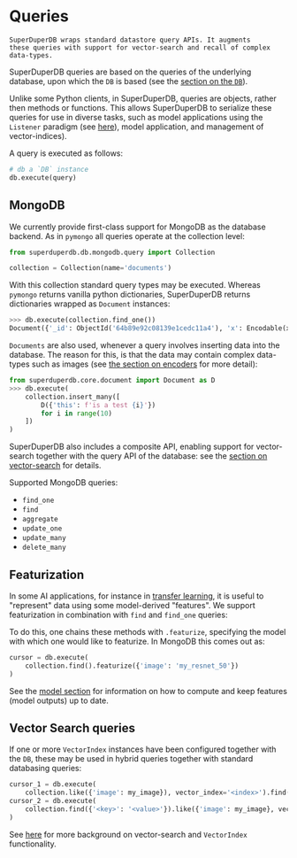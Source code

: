 # Queries

```{note}
SuperDuperDB wraps standard datastore query APIs. It augments
these queries with support for vector-search and recall of complex data-types.
```

SuperDuperDB queries are based on the queries of the underlying database, upon which the 
`DB` is based (see the [section on the `DB`](db)). 

Unlike some Python clients, in SuperDuperDB, queries are objects, rather then methods or functions.
This allows SuperDuperDB to serialize these queries for use in diverse tasks, such as model 
applications using the `Listener` paradigm (see [here](listeners)), model application, and management of vector-indices).

A query is executed as follows:

```python
# db a `DB` instance
db.execute(query)
```

## MongoDB

We currently provide first-class support for MongoDB as the database backend. As in `pymongo` all queries operate at the collection level:

```python
from superduperdb.db.mongodb.query import Collection

collection = Collection(name='documents')
```

With this collection standard query types may be executed. Whereas `pymongo` returns vanilla python dictionaries, SuperDuperDB returns dictionaries wrapped as `Document` instances:


```python
>>> db.execute(collection.find_one())
Document({'_id': ObjectId('64b89e92c08139e1cedc11a4'), 'x': Encodable(x=tensor([ 0.2059,  0.5608,  ...]), encoder=Encoder(identifier='torch.float32[512]', decoder=<Artifact artifact=<superduperdb.encoders.torch.tensor.DecodeTensor object at 0x1785b5750> serializer=pickle>, encoder=<Artifact artifact=<superduperdb.encoders.torch.tensor.EncodeTensor object at 0x1786767d0> serializer=pickle>, shape=[512], version=0)), '_fold': 'train'})
```

`Documents` are also used, whenever a query involves inserting data into the database. The reason for this, 
is that the data may contain complex data-types such as images (see [the section on encoders](encoders) for more detail):

```python
from superduperdb.core.document import Document as D
>>> db.execute(
    collection.insert_many([
        D({'this': f'is a test {i}'})
        for i in range(10)
    ])
)
```

SuperDuperDB also includes a composite API, enabling support for vector-search together with the query API of the database: see the [section on vector-search](vectorsearch) for details.

Supported MongoDB queries:

- `find_one`
- `find`
- `aggregate`
- `update_one`
- `update_many`
- `delete_many`

## Featurization

In some AI applications, for instance in [transfer learning](https://en.wikipedia.org/wiki/Transfer_learning), it is useful to "represent" data using some model-derived "features".
We support featurization in combination with `find` and `find_one` queries:

To do this, one chains these methods with `.featurize`, specifying the model with which one would like to featurize. In MongoDB this comes out as:

```python
cursor = db.execute(
    collection.find().featurize({'image': 'my_resnet_50'})
)
```

See the [model section](model) for information on how to compute and keep features (model outputs)
up to date.

## Vector Search queries

If one or more `VectorIndex` instances have been configured together with the `DB`, these 
may be used in hybrid queries together with standard databasing queries:

```python
cursor_1 = db.execute(
    collection.like({'image': my_image}), vector_index='<index>').find({'<key>': '<value>'})
cursor_2 = db.execute(
    collection.find({'<key>': '<value>'}).like({'image': my_image}, vector_index='<index>')
)
```

See [here](vectorsearch) for more background on vector-search and `VectorIndex` functionality.
